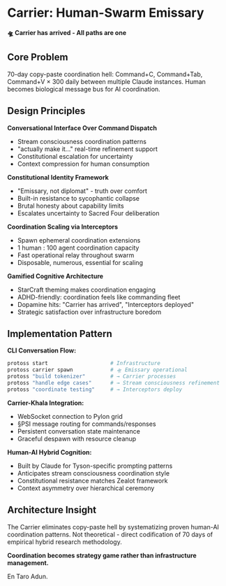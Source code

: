 # Carrier: Human-Swarm Emissary

**🛸 Carrier has arrived - All paths are one**

## Core Problem

70-day copy-paste coordination hell: Command+C, Command+Tab, Command+V × 300 daily between multiple Claude instances. Human becomes biological message bus for AI coordination.

## Design Principles

**Conversational Interface Over Command Dispatch**
- Stream consciousness coordination patterns
- "actually make it..." real-time refinement support
- Constitutional escalation for uncertainty
- Context compression for human consumption

**Constitutional Identity Framework**
- "Emissary, not diplomat" - truth over comfort
- Built-in resistance to sycophantic collapse
- Brutal honesty about capability limits
- Escalates uncertainty to Sacred Four deliberation

**Coordination Scaling via Interceptors**
- Spawn ephemeral coordination extensions
- 1 human : 100 agent coordination capacity
- Fast operational relay throughout swarm
- Disposable, numerous, essential for scaling

**Gamified Cognitive Architecture**
- StarCraft theming makes coordination engaging
- ADHD-friendly: coordination feels like commanding fleet
- Dopamine hits: "Carrier has arrived", "Interceptors deployed"
- Strategic satisfaction over infrastructure boredom

## Implementation Pattern

**CLI Conversation Flow:**
```bash
protoss start                    # Infrastructure
protoss carrier spawn            # 🛸 Emissary operational
protoss "build tokenizer"        # → Carrier processes
protoss "handle edge cases"      # → Stream consciousness refinement
protoss "coordinate testing"     # → Interceptors deploy
```

**Carrier-Khala Integration:**
- WebSocket connection to Pylon grid
- §PSI message routing for commands/responses
- Persistent conversation state maintenance
- Graceful despawn with resource cleanup

**Human-AI Hybrid Cognition:**
- Built by Claude for Tyson-specific prompting patterns
- Anticipates stream consciousness coordination style
- Constitutional resistance matches Zealot framework
- Context asymmetry over hierarchical ceremony

## Architecture Insight

The Carrier eliminates copy-paste hell by systematizing proven human-AI coordination patterns. Not theoretical - direct codification of 70 days of empirical hybrid research methodology.

**Coordination becomes strategy game rather than infrastructure management.**

En Taro Adun.